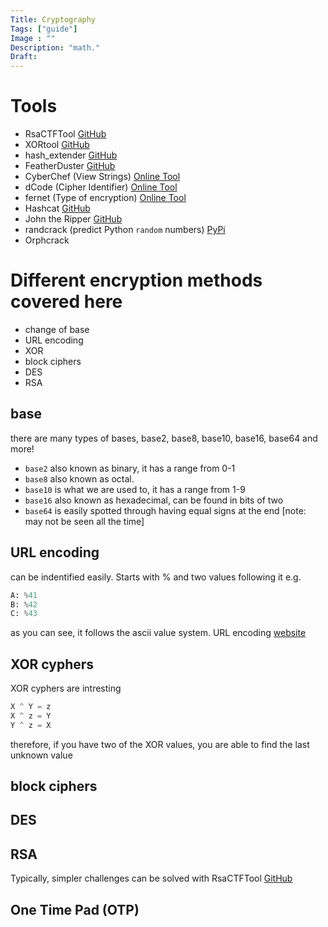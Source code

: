 ```yaml
---
Title: Cryptography
Tags: ["guide"]
Image : ""
Description: "math."
Draft: 
---
```

# Tools
- RsaCTFTool [GitHub](https://github.com/Ganapati/RsaCtfTool)
- XORtool [GitHub](https://github.com/hellman/xortool)
- hash_extender [GitHub](https://github.com/iagox86/hash_extender)
- FeatherDuster [GitHub](https://github.com/nccgroup/featherduster)
- CyberChef (View Strings) [Online Tool](https://gchq.github.io/CyberChef/)
- dCode (Cipher Identifier) [Online Tool](https://www.dcode.fr/cipher-identifier)
- fernet (Type of encryption) [Online Tool](https://asecuritysite.com/encryption/ferdecode)
- Hashcat [GitHub](https://github.com/hashcat/hashcat)
- John the Ripper [GitHub](https://github.com/openwall/john)
- randcrack (predict Python `random` numbers) [PyPi](https://pypi.org/project/randcrack/)
- Orphcrack

# Different encryption methods covered here
- change of base
- URL encoding
- XOR
- block ciphers
- DES
- RSA

## base
there are many types of bases,
base2, base8, base10, base16, base64 and more!
- `base2` also known as binary, it has a range from 0-1
- `base8` also known as octal.
- `base10` is what we are used to, it has a range from 1-9
- `base16` also known as hexadecimal, can be found in bits of two
- `base64` is easily spotted through having equal signs at the end
[note: may not be seen all the time]

## URL encoding
can be indentified easily.
Starts with % and two values following it
e.g.
```python
A: %41
B: %42
C: %43
```
as you can see, it follows the ascii value system.
URL encoding [website](https://onlineasciitools.com/url-encode-ascii)

## XOR cyphers
XOR cyphers are intresting
```python
X ^ Y = z
X ^ z = Y
Y ^ z = X
```
therefore, if you have two of the XOR values, you are able to find the last unknown value

## block ciphers

## DES

## RSA
Typically, simpler challenges can be solved with RsaCTFTool [GitHub](https://github.com/Ganapati/RsaCtfTool)

## One Time Pad (OTP)
